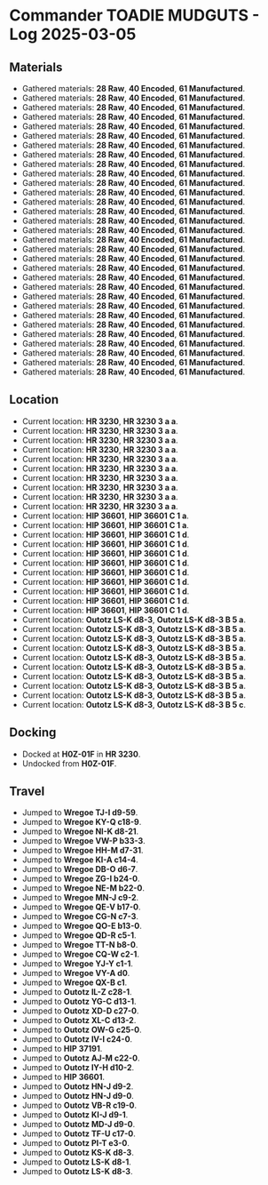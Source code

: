 # Commander TOADIE MUDGUTS - Log 2025-03-05

## Materials
- Gathered materials: **28 Raw**, **40 Encoded**, **61 Manufactured**.
- Gathered materials: **28 Raw**, **40 Encoded**, **61 Manufactured**.
- Gathered materials: **28 Raw**, **40 Encoded**, **61 Manufactured**.
- Gathered materials: **28 Raw**, **40 Encoded**, **61 Manufactured**.
- Gathered materials: **28 Raw**, **40 Encoded**, **61 Manufactured**.
- Gathered materials: **28 Raw**, **40 Encoded**, **61 Manufactured**.
- Gathered materials: **28 Raw**, **40 Encoded**, **61 Manufactured**.
- Gathered materials: **28 Raw**, **40 Encoded**, **61 Manufactured**.
- Gathered materials: **28 Raw**, **40 Encoded**, **61 Manufactured**.
- Gathered materials: **28 Raw**, **40 Encoded**, **61 Manufactured**.
- Gathered materials: **28 Raw**, **40 Encoded**, **61 Manufactured**.
- Gathered materials: **28 Raw**, **40 Encoded**, **61 Manufactured**.
- Gathered materials: **28 Raw**, **40 Encoded**, **61 Manufactured**.
- Gathered materials: **28 Raw**, **40 Encoded**, **61 Manufactured**.
- Gathered materials: **28 Raw**, **40 Encoded**, **61 Manufactured**.
- Gathered materials: **28 Raw**, **40 Encoded**, **61 Manufactured**.
- Gathered materials: **28 Raw**, **40 Encoded**, **61 Manufactured**.
- Gathered materials: **28 Raw**, **40 Encoded**, **61 Manufactured**.
- Gathered materials: **28 Raw**, **40 Encoded**, **61 Manufactured**.
- Gathered materials: **28 Raw**, **40 Encoded**, **61 Manufactured**.
- Gathered materials: **28 Raw**, **40 Encoded**, **61 Manufactured**.
- Gathered materials: **28 Raw**, **40 Encoded**, **61 Manufactured**.
- Gathered materials: **28 Raw**, **40 Encoded**, **61 Manufactured**.
- Gathered materials: **28 Raw**, **40 Encoded**, **61 Manufactured**.
- Gathered materials: **28 Raw**, **40 Encoded**, **61 Manufactured**.
- Gathered materials: **28 Raw**, **40 Encoded**, **61 Manufactured**.
- Gathered materials: **28 Raw**, **40 Encoded**, **61 Manufactured**.
- Gathered materials: **28 Raw**, **40 Encoded**, **61 Manufactured**.
- Gathered materials: **28 Raw**, **40 Encoded**, **61 Manufactured**.
- Gathered materials: **28 Raw**, **40 Encoded**, **61 Manufactured**.
- Gathered materials: **28 Raw**, **40 Encoded**, **61 Manufactured**.

## Location
- Current location: **HR 3230**, **HR 3230 3 a a**.
- Current location: **HR 3230**, **HR 3230 3 a a**.
- Current location: **HR 3230**, **HR 3230 3 a a**.
- Current location: **HR 3230**, **HR 3230 3 a a**.
- Current location: **HR 3230**, **HR 3230 3 a a**.
- Current location: **HR 3230**, **HR 3230 3 a a**.
- Current location: **HR 3230**, **HR 3230 3 a a**.
- Current location: **HR 3230**, **HR 3230 3 a a**.
- Current location: **HR 3230**, **HR 3230 3 a a**.
- Current location: **HR 3230**, **HR 3230 3 a a**.
- Current location: **HIP 36601**, **HIP 36601 C 1 a**.
- Current location: **HIP 36601**, **HIP 36601 C 1 a**.
- Current location: **HIP 36601**, **HIP 36601 C 1 d**.
- Current location: **HIP 36601**, **HIP 36601 C 1 d**.
- Current location: **HIP 36601**, **HIP 36601 C 1 d**.
- Current location: **HIP 36601**, **HIP 36601 C 1 d**.
- Current location: **HIP 36601**, **HIP 36601 C 1 d**.
- Current location: **HIP 36601**, **HIP 36601 C 1 d**.
- Current location: **HIP 36601**, **HIP 36601 C 1 d**.
- Current location: **HIP 36601**, **HIP 36601 C 1 d**.
- Current location: **HIP 36601**, **HIP 36601 C 1 d**.
- Current location: **Outotz LS-K d8-3**, **Outotz LS-K d8-3 B 5 a**.
- Current location: **Outotz LS-K d8-3**, **Outotz LS-K d8-3 B 5 a**.
- Current location: **Outotz LS-K d8-3**, **Outotz LS-K d8-3 B 5 a**.
- Current location: **Outotz LS-K d8-3**, **Outotz LS-K d8-3 B 5 a**.
- Current location: **Outotz LS-K d8-3**, **Outotz LS-K d8-3 B 5 a**.
- Current location: **Outotz LS-K d8-3**, **Outotz LS-K d8-3 B 5 a**.
- Current location: **Outotz LS-K d8-3**, **Outotz LS-K d8-3 B 5 a**.
- Current location: **Outotz LS-K d8-3**, **Outotz LS-K d8-3 B 5 a**.
- Current location: **Outotz LS-K d8-3**, **Outotz LS-K d8-3 B 5 a**.
- Current location: **Outotz LS-K d8-3**, **Outotz LS-K d8-3 B 5 c**.

## Docking
- Docked at **H0Z-01F** in **HR 3230**.
- Undocked from **H0Z-01F**.

## Travel
- Jumped to **Wregoe TJ-I d9-59**.
- Jumped to **Wregoe KY-Q c18-9**.
- Jumped to **Wregoe NI-K d8-21**.
- Jumped to **Wregoe VW-P b33-3**.
- Jumped to **Wregoe HH-M d7-31**.
- Jumped to **Wregoe KI-A c14-4**.
- Jumped to **Wregoe DB-O d6-7**.
- Jumped to **Wregoe ZG-I b24-0**.
- Jumped to **Wregoe NE-M b22-0**.
- Jumped to **Wregoe MN-J c9-2**.
- Jumped to **Wregoe QE-V b17-0**.
- Jumped to **Wregoe CG-N c7-3**.
- Jumped to **Wregoe QO-E b13-0**.
- Jumped to **Wregoe QD-R c5-1**.
- Jumped to **Wregoe TT-N b8-0**.
- Jumped to **Wregoe CQ-W c2-1**.
- Jumped to **Wregoe YJ-Y c1-1**.
- Jumped to **Wregoe VY-A d0**.
- Jumped to **Wregoe QX-B c1**.
- Jumped to **Outotz IL-Z c28-1**.
- Jumped to **Outotz YG-C d13-1**.
- Jumped to **Outotz XD-D c27-0**.
- Jumped to **Outotz XL-C d13-2**.
- Jumped to **Outotz OW-G c25-0**.
- Jumped to **Outotz IV-I c24-0**.
- Jumped to **HIP 37191**.
- Jumped to **Outotz AJ-M c22-0**.
- Jumped to **Outotz IY-H d10-2**.
- Jumped to **HIP 36601**.
- Jumped to **Outotz HN-J d9-2**.
- Jumped to **Outotz HN-J d9-0**.
- Jumped to **Outotz VB-R c19-0**.
- Jumped to **Outotz KI-J d9-1**.
- Jumped to **Outotz MD-J d9-0**.
- Jumped to **Outotz TF-U c17-0**.
- Jumped to **Outotz PI-T e3-0**.
- Jumped to **Outotz KS-K d8-3**.
- Jumped to **Outotz LS-K d8-1**.
- Jumped to **Outotz LS-K d8-3**.

